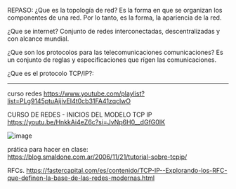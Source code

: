 REPASO: 
¿Que es la topología de red?
    Es la forma en que se organizan los componentes de una red. Por lo tanto, es la forma, la apariencia de la red.

¿Que se internet?
  Conjunto de redes interconectadas, descentralizadas y con alcance mundial. 

¿Que son los protocolos para las telecomunicaciones comunicaciones? 
    Es un conjunto de reglas y especificaciones que rígen las comunicaciones.

¿Que es el protocolo TCP/IP?:

___ 
curso redes
https://www.youtube.com/playlist?list=PLg9145ptuAijivEI4t0cb31FA41zqclwO

CURSO DE REDES - INICIOS DEL MODELO TCP IP
https://youtu.be/HnkkAi4eZ6c?si=JvNp6H0__dGfG0IK

![image](https://github.com/lole-s/Testing-QA-CUAC/assets/84929029/7213e8d3-8b8c-49dd-b114-a315b0e7c805)

prática para hacer en clase: 
https://blog.smaldone.com.ar/2006/11/21/tutorial-sobre-tcpip/

RFCs. 
https://fastercapital.com/es/contenido/TCP-IP--Explorando-los-RFC-que-definen-la-base-de-las-redes-modernas.html



